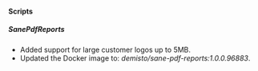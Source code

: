 
#### Scripts

##### SanePdfReports

- Added support for large customer logos up to 5MB.
- Updated the Docker image to: *demisto/sane-pdf-reports:1.0.0.96883*.
